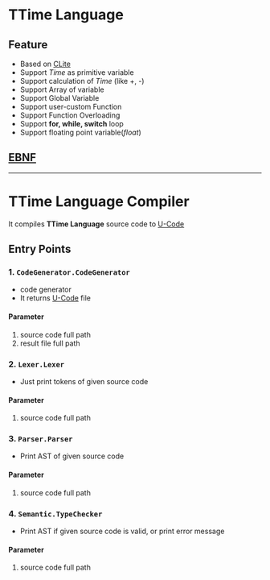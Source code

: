 # TTime Language

## Feature

- Based on [CLite](http://myslu.stlawu.edu/~ehar/Spring10/364/clite_grammar.html)
- Support _Time_ as primitive variable
- Support calculation of _Time_ (like +, -)
- Support Array of variable
- Support Global Variable
- Support user-custom Function
- Support Function Overloading
- Support **for, while, switch** loop
- Support floating point variable(_float_)

## [EBNF](https://github.com/TTimeLanguage/Compiler/blob/isac/src/BNF/TTime_EBNF.pdf)


---

# TTime Language Compiler

It compiles **TTime Language** source code to [U-Code](http://pl.skuniv.ac.kr/Lecture/Compiler/cdt-9/sld022.htm)

## Entry Points

### 1. `CodeGenerator.CodeGenerator`
- code generator
- It returns [U-Code](http://pl.skuniv.ac.kr/Lecture/Compiler/cdt-9/sld022.htm) file
#### Parameter
1. source code full path
2. result file full path

### 2. `Lexer.Lexer`
- Just print tokens of given source code
#### Parameter
1. source code full path

### 3. `Parser.Parser`
- Print AST of given source code
#### Parameter
1. source code full path


### 4. `Semantic.TypeChecker`
- Print AST if given source code is valid, or print error message
#### Parameter
1. source code full path

